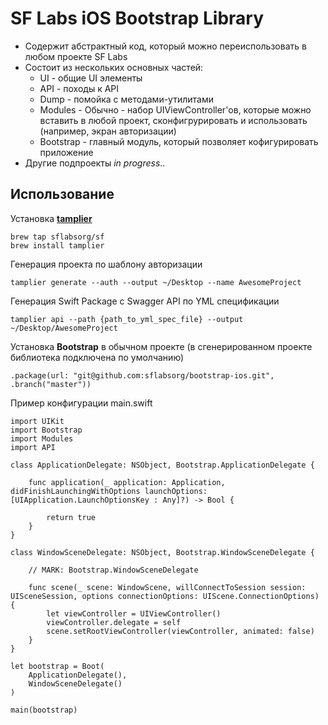 SF Labs iOS Bootstrap Library
=====================


- Содержит абстрактный код, который можно переиспользовать в любом проекте SF Labs
- Состоит из нескольких основных частей:
  - UI - общие UI элементы
  - API - походы к API
  - Dump - помойка с методами-утилитами
  - Modules - Обычно - набор UIViewController'ов, которые можно вставить в любой проект, сконфигрурировать и использовать (например, экран авторизации)
  - Bootstrap - главный модуль, который позволяет кофигурировать приложение
- Другие подпроекты *in progress*..


Использование
-----

Установка **[tamplier](https://github.com/sflabsorg/tamplier)**

    brew tap sflabsorg/sf
    brew install tamplier

Генерация проекта по шаблону авторизации

    tamplier generate --auth --output ~/Desktop --name AwesomeProject
    
Генерация Swift Package с Swagger API по YML спецификации

    tamplier api --path {path_to_yml_spec_file} --output ~/Desktop/AwesomeProject

Установка **Bootstrap** в обычном проекте (в сгенерированном проекте библиотека подключена по умолчанию)

    .package(url: "git@github.com:sflabsorg/bootstrap-ios.git", .branch("master"))

Пример конфигурации main.swift

    import UIKit
    import Bootstrap
    import Modules
    import API

    class ApplicationDelegate: NSObject, Bootstrap.ApplicationDelegate {
        
        func application(_ application: Application, didFinishLaunchingWithOptions launchOptions: [UIApplication.LaunchOptionsKey : Any]?) -> Bool {
            
            return true
        }
    }

    class WindowSceneDelegate: NSObject, Bootstrap.WindowSceneDelegate {
        
        // MARK: Bootstrap.WindowSceneDelegate
        
        func scene(_ scene: WindowScene, willConnectToSession session: UISceneSession, options connectionOptions: UIScene.ConnectionOptions) {
            let viewController = UIViewController()
            viewController.delegate = self
            scene.setRootViewController(viewController, animated: false)
        }
    }

    let bootstrap = Boot(
        ApplicationDelegate(),
        WindowSceneDelegate()
    )

    main(bootstrap)
